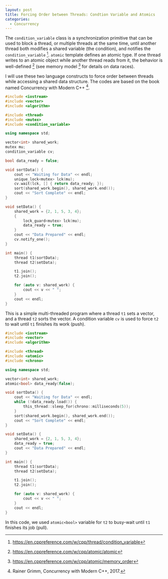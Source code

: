 ```yaml
---
layout: post
title: Forcing Order between Threads: Condtion Variable and Atomics
categories:
  - Concurrency
---
```

The `condition_variable` class is a synchronization primitive that can be used to block a thread, or multiple threads at the same time, until another thread both modifies a shared variable (the condition), and notifies the `condition_variable` [^CV]. `atomic` template defines an atomic type. If one thread writes to an atomic object while another thread reads from it, the behavior is well-defined [^A] (see memory model [^MM] for details on data races).

I will use these two language constructs to force order between threads while accessing a shared data structure. The codes are based on the book named Concurrency with Modern C++ [^Rainer17].

```c++
#include <iostream>
#include <vector>
#include <algorithm>

#include <thread>
#include <mutex>
#include <condition_variable>

using namespace std;

vector<int> shared_work;
mutex mu;
condition_variable cv;

bool data_ready = false;

void sortData() {
    cout << "Waiting for Data" << endl;
    unique_lock<mutex> lck(mu);
    cv.wait(lck, [] { return data_ready; });
    sort(shared_work.begin(), shared_work.end());
    cout << "Sort Complete" << endl;
}

void setData() {
    shared_work = {2, 1, 5, 3, 4};
    {
        lock_guard<mutex> lck(mu);
        data_ready = true;
    }
    cout << "Data Prepared" << endl;
    cv.notify_one();
}

int main() {
    thread t1(sortData);
    thread t2(setData);

    t1.join();
    t2.join();

    for (auto v: shared_work) {
        cout << v << " ";
    }
    cout << endl;
}
```
This is a simple multi-threaded program where a thread `t1` sets a vector, and a thread `t2` sorts the vector. A condition variable `cv` is used to force `t2` to wait until `t1` finishes its work (push).

```c++
#include <iostream>
#include <vector>
#include <algorithm>

#include <thread>
#include <atomic>
#include <chrono>

using namespace std;

vector<int> shared_work;
atomic<bool> data_ready(false);

void sortData() {
    cout << "Waiting for Data" << endl;
    while (!data_ready.load()) {
        this_thread::sleep_for(chrono::milliseconds(5));
    }
    sort(shared_work.begin(), shared_work.end());
    cout << "Sort Complete" << endl;
}

void setData() {
    shared_work = {2, 1, 5, 3, 4};
    data_ready = true;
    cout << "Data Prepared" << endl;
}

int main() {
    thread t1(sortData);
    thread t2(setData);

    t1.join();
    t2.join();

    for (auto v: shared_work) {
        cout << v << " ";
    }
    cout << endl;
}
```
In this code, we used `atomic<bool>` variable for `t2` to busy-wait until `t1` finishes its job (pull).

[^CV]: <https://en.cppreference.com/w/cpp/thread/condition_variable>
[^A]: <https://en.cppreference.com/w/cpp/atomic/atomic>
[^MM]: <https://en.cppreference.com/w/cpp/atomic/memory_order>
[^Rainer17]: Rainer Grimm, Concurrency with Modern C++, 2017.
